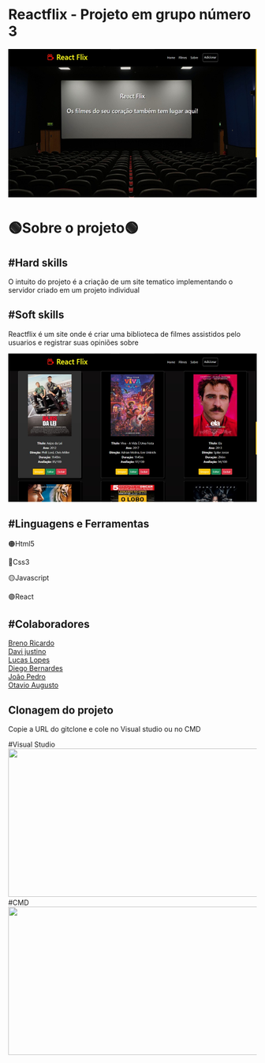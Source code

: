   <h1>Reactflix - Projeto em grupo número 3</h1>
    <img width="600px" height="300px" src="./imgs/home.jpeg">
    <h1>🟢Sobre o projeto🟢</h1>
    <h2>#Hard skills</h2>
    <p>O intuito do projeto é a criação de um site tematico implementando o servidor criado em um projeto individual</p>
    <h2>#Soft skills</h2>
    <p>Reactflix é um site onde é criar uma biblioteca de filmes assistidos pelo usuarios e registrar suas opiniões sobre</p>
    <img width="600" height="300" src="./imgs/filmes.jpeg" alt="">
   <h2>#Linguagens e Ferramentas</h2>
   <p>🟠Html5</p>
   <p>🔵Css3</p>
   <p>🟡Javascript</p>
   <p>🟣React</p>
   

   <h2>#Colaboradores</h2>
   <a href="https://github.com/BrenoRicardo">Breno Ricardo</a>
   <br>
   <a href="https://github.com/DaviJust">Davi justino</a>
   <br>
   <a href="https://github.com/LucasLopesPrograms">Lucas Lopes</a>
   <br>
   <a href="https://github.com/DiegoBernardes95">Diego Bernardes</a>
   <br>
   <a href="https://github.com/JoaoOcho">João Pedro</a>
   <br>
   <a href="https://github.com/Hoptavio">Otavio Augusto</a>
   
   <h2>Clonagem do projeto</h2>
   <p>Copie a URL do gitclone e cole no Visual studio ou no CMD</p>

#Visual Studio
<img width="600" height="300" src="./imgs/tutorial1.jpeg" alt="">
#CMD
<img width="600" height="300" src="./imgs/tutorial2.jpeg" alt="">
